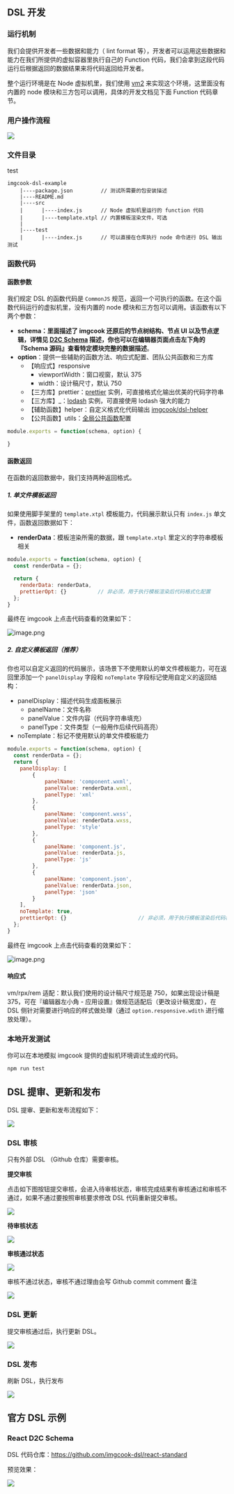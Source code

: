 ## DSL 开发

### 运行机制

我们会提供开发者一些数据和能力（ lint format 等），开发者可以运用这些数据和能力在我们所提供的虚拟容器里执行自己的 Function 代码，我们会拿到这段代码运行后根据返回的数据结果来将代码返回给开发者。

整个运行环境是在 Node 虚拟机里，我们使用 [vm2](https://github.com/patriksimek/vm2) 来实现这个环境，这里面没有内置的 node 模块和三方包可以调用，具体的开发文档见下面 Function 代码章节。

### 用户操作流程

![](https://img.alicdn.com/tfs/TB199nDo1L2gK0jSZPhXXahvXXa-1084-856.png)

### 文件目录
test

```
imgcook-dsl-example
    |----package.json         // 测试所需要的包安装描述
    |----README.md        
    |----src                             
    |      |----index.js      // Node 虚拟机里运行的 function 代码                      
    |      |----template.xtpl // 内置模板渲染文件，可选
    |
    |----test
    |      |----index.js      // 可以直接在仓库执行 node 命令进行 DSL 输出测试
```

### 函数代码

#### 函数参数

我们规定 DSL 的函数代码是 `CommonJS` 规范，返回一个可执行的函数。在这个函数代码运行的虚拟机里，没有内置的 node 模块和三方包可以调用。该函数有以下两个参数：

- **schema：**里面描述了 imgcook 还原后的**节点树结构、节点 UI 以及节点逻辑，**详情见 [D2C Schema](https://imgcook.com/docs?slug=d2c-json-info) 描述，你也可以在**编辑器页面点击左下角的『Schema 源码』查看特定模块完整的数据描述**。
- **option**：提供一些辅助的函数方法、响应式配置、团队公共函数和三方库
  - 【响应式】responsive
    - viewportWidth：窗口视窗，默认 375
    - width：设计稿尺寸，默认 750
  - 【三方库】prettier：[prettier](https://prettier.io/) 实例，可直接格式化输出优美的代码字符串
  - 【三方库】_：[lodash](https://lodash.com) 实例，可直接使用 lodash 强大的能力
  - 【辅助函数】helper：自定义格式化代码输出 [imgcook/dsl-helper](https://www.npmjs.com/package/@imgcook/dsl-helper)
  - 【公共函数】utils：[全局公共函数](https://imgcook.com/docs?slug=editor-info#QRBBA)配置

```javascript
module.exports = function(schema, option) {

}
```

#### 函数返回

在函数的返回数据中，我们支持两种返回格式。

##### 1. 单文件模板返回

如果使用脚手架里的 `template.xtpl` 模板能力，代码展示默认只有 `index.js` 单文件，函数返回数据如下：

- **renderData**：模板渲染所需的数据，跟 `template.xtpl` 里定义的字符串模板相关

```javascript
module.exports = function(schema, option) {
  const renderData = {};

  return {
    renderData: renderData,
    prettierOpt: {}          // 非必须，用于执行模板渲染后代码格式化配置
  };
}
```

最终在 imgcook 上点击代码查看的效果如下：

![image.png](https://img.alicdn.com/tfs/TB1JStfpbY1gK0jSZTEXXXDQVXa-1500-792.png)

##### 2. 自定义模板返回（推荐）

你也可以自定义返回的代码展示，该场景下不使用默认的单文件模板能力，可在返回里添加一个 `panelDisplay` 字段和 `noTemplate` 字段标记使用自定义的返回结构：

- panelDisplay：描述代码生成面板展示
  - panelName：文件名称
  - panelValue：文件内容（代码字符串填充）
  - panelType：文件类型（一般用作后续代码高亮）
- noTemplate：标记不使用默认的单文件模板能力

```javascript
module.exports = function(schema, option) {
  const renderData = {};
  return {
    panelDisplay: [
        {
            panelName: 'component.wxml',
            panelValue: renderData.wxml,
            panelType: 'xml'
        },
        {
            panelName: 'component.wxss',
            panelValue: renderData.wxss,
            panelType: 'style'
        },
        {
            panelName: 'component.js',
            panelValue: renderData.js,
            panelType: 'js'
        },
        {
            panelName: 'component.json',
            panelValue: renderData.json,
            panelType: 'json'
        }
    ],
    noTemplate: true,
    prettierOpt: {}                       // 非必须，用于执行模板渲染后代码格式化配置
  };
}
```

最终在 imgcook 上点击代码查看的效果如下：

![image.png](https://img.alicdn.com/tfs/TB1HStfpbY1gK0jSZTEXXXDQVXa-1500-788.png)

#### 响应式

vm/rpx/rem 适配：默认我们使用的设计稿尺寸规范是 750，如果出现设计稿是 375，可在『编辑器左小角 - 应用设置』做规范适配后（更改设计稿宽度），在 DSL 侧针对需要进行响应的样式做处理（通过 `option.responsive.wdith` 进行缩放处理）。

### 本地开发测试

你可以在本地模拟 imgcook 提供的虚拟机环境调试生成的代码。

`npm run test`

## DSL 提审、更新和发布

DSL 提审、更新和发布流程如下：

![](https://img.alicdn.com/tfs/TB1B.6Fo7Y2gK0jSZFgXXc5OFXa-1332-360.png)

### DSL 审核

只有外部 DSL （Github 仓库）需要审核。

**提交审核**

点击如下图按钮提交审核，会进入待审核状态，审核完成结果有审核通过和审核不通过，如果不通过要按照审核要求修改 DSL 代码重新提交审核。

![](https://img.alicdn.com/tfs/TB1uDzIo7T2gK0jSZFkXXcIQFXa-1162-684.png)


**待审核状态**

![](https://img.alicdn.com/tfs/TB1wkjDo7L0gK0jSZFtXXXQCXXa-584-472.png)

**审核通过状态**

![](https://img.alicdn.com/tfs/TB1SxnCoVY7gK0jSZKzXXaikpXa-572-450.png)

审核不通过状态，审核不通过理由会写 Github commit comment 备注

![](https://img.alicdn.com/tfs/TB15SnDo1L2gK0jSZPhXXahvXXa-594-472.png)

### DSL 更新

提交审核通过后，执行更新 DSL。

![](https://img.alicdn.com/tfs/TB1rHYIo.Y1gK0jSZFCXXcwqXXa-580-474.png)

### DSL 发布

刷新 DSL，执行发布

![](https://img.alicdn.com/tfs/TB13yYEoVP7gK0jSZFjXXc5aXXa-568-458.png)

## 官方 DSL 示例

### React D2C Schema

DSL 代码仓库：https://github.com/imgcook-dsl/react-standard

预览效果：

![](https://gw.alicdn.com/tfs/TB1ZDQUq8r0gK0jSZFnXXbRRXXa-1492-819.png)

